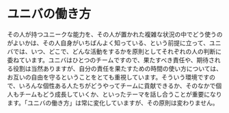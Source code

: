 # ユニバの働き方

その人が持つユニークな能力を、その人が置かれた複雑な状況の中でどう使うのがよいかは、その人自身がいちばんよく知っている、という前提に立って、ユニバでは、いつ、どこで、どんな活動をするかを原則としてそれぞれの人の判断に委ねています。ユニバはひとつのチームですので、果たすべき責任や、期待される役割は当然ありますが、自分の責任を果たすための時間の使い方については、お互いの自由を守るということをとても重視しています。そういう環境ですので、いろんな個性ある人たちがどうやってチームに貢献できるか、そのなかで個人もチームもどう成長していくか、といったテーマを話し合うことが重要になります。「ユニバの働き方」は常に変化していますが、その原則は変わりません。